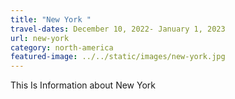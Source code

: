 ```yaml
---
title: "New York "
travel-dates: December 10, 2022- January 1, 2023
url: new-york
category: north-america
featured-image: ../../static/images/new-york.jpg
---
```

T﻿his Is Information about New York
